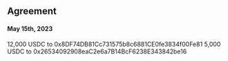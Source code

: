 ## Agreement

#### May 15th, 2023

12,000 USDC to 0x8DF74DB81Cc731575b8c6881CE0fe3834f00Fe81
5,000 USDC to 0x26534092908eaC2e6a7B14BcF6238E343842be16
